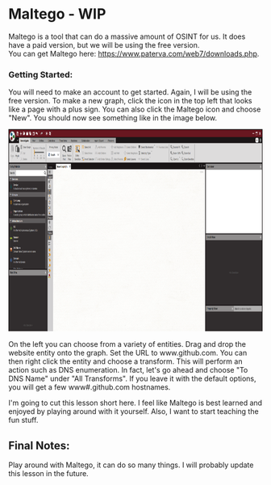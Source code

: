 # Maltego - WIP
Maltego is a tool that can do a massive amount of OSINT for us. It does have a paid version, but we will be using the free version.  
You can get Maltego here: https://www.paterva.com/web7/downloads.php.

### Getting Started:
You will need to make an account to get started. Again, I will be using the free version. To make a new graph, click the icon in the top left that looks like a page with a plus sign. You can also click the Maltego icon and choose "New". You should now see something like in the image below.
<p align="center">
  <img height="400" src="[ignore]/Maltego.png">
</p>
On the left you can choose from a variety of entities. Drag and drop the website entity onto the graph. Set the URL to www.github.com. You can then right click the entity and choose a transform. This will perform an action such as DNS enumeration. In fact, let's go ahead and choose "To DNS Name" under "All Transforms". If you leave it with the default options, you will get a few www#.github.com hostnames.

I'm going to cut this lesson short here. I feel like Maltego is best learned and enjoyed by playing around with it yourself. Also, I want to start teaching the fun stuff.

## Final Notes:
Play around with Maltego, it can do so many things. I will probably update this lesson in the future.